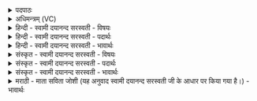 <details><summary>पदपाठः</summary>

स॒ꣳहि॒त इति॑ सम्ऽहि॒तः। वि॒श्वसा॒मेति॑ वि॒श्वऽसा॑मा। सूर्यः॑। ग॒न्धर्वः॒। तस्य॑। मरी॑चयः। अ॒प्स॒रसः॑। आ॒युवः॑। नाम॑। सः। नः॒। इ॒दम्। ब्रह्म॑। क्ष॒त्रम्। पा॒तु॒। तस्मै॑। स्वाहा॑। वाट्। ताभ्यः॑। स्वाहा॑। ३९।
</details>

<details><summary>अधिमन्त्रम् (VC)</summary>

- सूर्यो देवता
- देवा ऋषयः
- भुरिगार्षी त्रिष्टुप्
- धैवतः
</details>

<details><summary>हिन्दी - स्वामी दयानन्द सरस्वती - विषयः</summary>

फिर उसी विषय को अगले मन्त्र में कहा है ॥
</details>

<details><summary>हिन्दी - स्वामी दयानन्द सरस्वती - पदार्थः</summary>

पदार्थान्वयभाषाः -  हे विद्वन् ! आप जो (संहितः) सब मूर्तिमान् वस्तु वा सत्पुरुषों के साथ मिला हुआ (सूर्यः) सूर्य (गन्धर्वः) पृथिवी को धारण करनेवाला है (तस्य) उसकी (मरीचयः) किरणें (अप्सरसः) जो अन्तरिक्ष में जाती हैं, वे (आयुवः) सब और से संयोग और वियोग करनेवाली (नाम) प्रसिद्ध हैं अर्थात् जल आदि पदार्थों का संयोग करती और छोड़ती हैं (ताभ्यः) उन अन्तरिक्ष में जाने-आनेवाली किरणों के लिये (विश्वसामा) जिसके समीप सामवेद विद्यमान वह आप (स्वाहा) उत्तम क्रिया से कार्य सिद्धि करो, जिससे वे यथायोग्य काम में आवें, जो आप (तस्मै) उस सूर्य के लिये (स्वाहा) सत्य क्रिया को अच्छे प्रकार युक्त करते हो, (सः) वह आप (नः) हमारे (इदम्) इस (ब्रह्म) विद्वानों और (क्षत्रम्) शूरवीरों के कुल तथा (वाट्) कामों के निर्वाह करने की (पातु) रक्षा करो ॥३९ ॥
</details>

<details><summary>हिन्दी - स्वामी दयानन्द सरस्वती - भावार्थः</summary>

भावार्थभाषाः -  मनुष्य सूर्य की किरणों का युक्ति के साथ सेवन कर, विद्या और शूरवीरता को बढ़ा के अपने प्रयोजन को सिद्ध करें ॥३९ ॥
</details>

<details><summary>संस्कृत - स्वामी दयानन्द सरस्वती - विषयः</summary>

पुनस्तमेव विषयमाह ॥
</details>

<details><summary>संस्कृत - स्वामी दयानन्द सरस्वती - पदार्थः</summary>

पदार्थान्वयभाषाः -  हे विद्वन् ! भवान् यः संहितो सूर्यो गन्धर्वोऽस्ति, तस्य मरीचयोऽप्सरस आयुवो नाम सन्ति, ताभ्यो विश्वसामा स्वाहा कार्यसिद्धिं करोतु, यस्त्वं तस्मै स्वाहा प्रयुङ्ऽक्षे, स भवान् न इदं ब्रह्म क्षत्रं च वाट् पातु ॥३९ ॥
</details>

<details><summary>संस्कृत - स्वामी दयानन्द सरस्वती - भावार्थः</summary>

भावार्थभाषाः -  मनुष्याः सूर्यकिरणान् युक्त्या सेवित्वा विद्याशौर्ये वर्द्धयित्वा स्वप्रयोजनं साधयेयुः ॥३९ ॥
</details>

<details><summary>मराठी - माता सविता जोशी (यह अनुवाद स्वामी दयानन्द सरस्वती जी के आधार पर किया गया है।) - भावार्थः</summary>

भावार्थभाषाः -  माणसांनी सूर्यकिरणांचे युक्तिपूर्वक सेवन करून विद्या व शूरवीरत्व यांची वाढ करावी व आपला हेतू साध्य करावा.
</details>